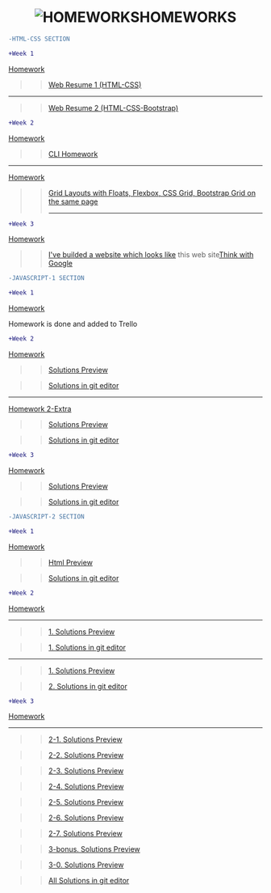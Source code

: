 
<h1 align="center" color:red><img src="https://imgur.com/FuN33cB.jpg" title="HOMEWORKS"/>HOMEWORKS</h1>

<!-- Comment -->
 ```diff
-HTML-CSS SECTION

```
  
 ```diff
+Week 1 

```

 <a href="https://github.com/HackYourFuture/HTML-CSS/blob/master/Week1/MAKEME.md#step-3-assignment">Homework</a> 
 
>> <a href="https://salih18.github.io/H-Y-F/Week-1/">Web Resume 1 (HTML-CSS)</a> 

<!-- Comment -->
<hr>
 
>> <a href="https://salih18.github.io/H-Y-F/">Web Resume 2 (HTML-CSS-Bootstrap)</a> 
 
  
 ```diff
+Week 2

```
<a href="https://github.com/HackYourFuture/HTML-CSS/blob/master/Week2/MAKEME.md#step-1-command-line">Homework</a>
>> <a href="https://salih18.github.io/H-Y-F/Week-2/index-cli">CLI Homework</a>


<!-- Comment -->
<hr>

<a href="https://github.com/HackYourFuture/HTML-CSS/blob/master/Week2/MAKEME.md#step-3-assignment ">Homework</a> 

>> <a href="https://salih18.github.io/H-Y-F/Week-2/grid">Grid Layouts with Floats, Flexbox, CSS Grid, Bootstrap Grid on the same page</a> <hr>


<!-- Comment -->

 ```diff
+Week 3

```

<a href="https://github.com/HackYourFuture/HTML-CSS/blob/master/Week3/MAKEME.md#step-3-assignment">Homework</a>
>> <a href="https://salih18.github.io/H-Y-F/Week-3/">I've builded a website which looks like</a> this web site<a href="https://www.thinkwithgoogle.com/">Think with Google</a>

 ```diff
-JAVASCRIPT-1 SECTION

```
 ```diff
+Week 1

```

<a href="https://github.com/HackYourFuture/JavaScript1/blob/master/Week1/MAKEME.md#step-2-git-homework">Homework</a>
<p>Homework is done and added to Trello</p>




  ```diff
+Week 2

```
 <a href="https://github.com/HackYourFuture/JavaScript1/blob/master/Week2/MAKEME.md#step-2-javascript">Homework</a> 
 >> <a href="https://salih18.github.io/H-Y-F/javaScript/Week-2/week_2_hw.js">Solutions Preview</a><br>
 
  >> <a href="https://github.com/salih18/H-Y-F/blob/aaa73152522437fb20e88688779e75acb19af6de/javaScript/Week-2/week_2_hw.js">Solutions in git editor</a>
 
 <hr>
 
  <a href="https://github.com/nick-barth/hyf-javascript1-week2#homework">Homework 2-Extra</a> 
  >> <a href="https://salih18.github.io/H-Y-F/javaScript/Week-2/week_2_second_hw.js">Solutions Preview</a><br>
  
  >> <a href="https://github.com/salih18/H-Y-F/blob/b05e7ac0b2713dc61748538b868bc0bb30c03fcf/javaScript/Week-2/week_2_second_hw.js">Solutions in git editor</a>
  
   ```diff
+Week 3

```
 <a href="https://github.com/HackYourFuture/JavaScript1/blob/master/Week3/MAKEME.md#step-3-string-and-array-challenges">Homework</a> 
 
  >> <a href="https://salih18.github.io/H-Y-F/javaScript/Week-3/week-3-hw.js">Solutions Preview</a>

  >> <a href="https://github.com/salih18/H-Y-F/blob/a3707fc36e80eea55c0443dc9c1e50e2dba358c6/javaScript/Week-3/week-3-hw.js">Solutions in git editor</a>
  
   ```diff
-JAVASCRIPT-2 SECTION

```
 ```diff
+Week 1

```
 <a href="https://github.com/HackYourFuture/JavaScript2/blob/master/Week1/MAKEME.md#homework-week-1">Homework</a> 
 
  >> <a href="https://salih18.github.io/JavaScript2/Week1/homework/index.html">Html Preview</a>  
  
  >> <a href="https://github.com/salih18/JavaScript2/blob/Week-1/Week1/homework/app.js">Solutions in git editor</a>
  
  ```diff
+Week 2

```
 <a href="https://github.com/salih18/JavaScript2/blob/Week-1/Week2/MAKEME.md#homework-week-2">Homework</a> 
 
 <hr>
 
 >> <a href="https://salih18.github.io/H-Y-F/javaScript2/Week2/homework/maartjes-work.js">1. Solutions Preview</a>
 
 >><a href="https://github.com/salih18/JavaScript2/blob/Week-2/Week2/homework/maartjes-work.js">1. Solutions in git editor</a>
 
 <hr>
 
  >> <a href="https://salih18.github.io/H-Y-F/javaScript2/Week2/map-filter.js">1. Solutions Preview</a>
  
  >> <a href="https://github.com/salih18/JavaScript2/blob/Week-2/Week2/homework/map-filter.js">2. Solutions in git editor</a>
 
   ```diff
+Week 3

```
 <a href="https://github.com/salih18/JavaScript2/blob/master/Week3/MAKEME.md#homework-week-3">Homework</a> 
 
  <hr>
  
 >> <a href="https://salih18.github.io/H-Y-F/JavaScript2/Week3/homework/step2-1.js">2-1. Solutions Preview</a>
 
 >> <a href="https://salih18.github.io/H-Y-F/JavaScript2/Week3/homework/step2-2.js">2-2. Solutions Preview</a>
 
 >> <a href="https://salih18.github.io/H-Y-F/JavaScript2/Week3/homework/step2-3.js">2-3. Solutions Preview</a>
 
 >> <a href="https://salih18.github.io/H-Y-F/JavaScript2/Week3/homework/step2-4.js">2-4. Solutions Preview</a>
 
 >> <a href="https://salih18.github.io/H-Y-F/JavaScript2/homework/Week3/step2-5.js">2-5. Solutions Preview</a>
 
 >> <a href="https://salih18.github.io/H-Y-F/JavaScript2/homework/Week3/step2-6.js">2-6. Solutions Preview</a>
 
 >> <a href="https://salih18.github.io/H-Y-F/JavaScript2/homework/Week3/step2-7.js">2-7. Solutions Preview</a>
 
 >> <a href="https://salih18.github.io/H-Y-F/JavaScript2/homework/Week3/step3-bonus.js">3-bonus. Solutions Preview</a>
 
 >> <a href="https://salih18.github.io/H-Y-F/JavaScript2/homework/Week3/step3.js">3-0. Solutions Preview</a>
 
 >> <a href="https://github.com/salih18/JavaScript2/tree/master/Week3/homework">All Solutions in git editor</a>
 
 
